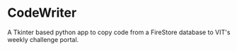 # CodeWriter
A Tkinter based python app to copy code from a FireStore database to VIT's weekly challenge portal.
